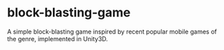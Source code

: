 # block-blasting-game
A simple block-blasting game inspired by recent popular mobile games of the genre, implemented in Unity3D.
